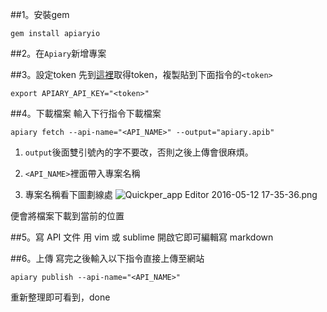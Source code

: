 ##1。安裝gem
```
gem install apiaryio
```

##2。在`Apiary`新增專案

##3。設定token
先到[這裡](https://login.apiary.io/tokens)取得token，複製貼到下面指令的`<token>`
```
export APIARY_API_KEY="<token>"
```

##4。下載檔案
輸入下行指令下載檔案
```
apiary fetch --api-name="<API_NAME>" --output="apiary.apib"
```
1. `output`後面雙引號內的字不要改，否則之後上傳會很麻煩。
2. `<API_NAME>`裡面帶入專案名稱

3. 專案名稱看下圖劃線處
![Quickper_app Editor 2016-05-12 17-35-36.png](http://i.imgur.com/Kof8CP2.png)

便會將檔案下載到當前的位置

##5。寫 API 文件
用 vim 或 sublime 開啟它即可編輯寫 markdown

##6。上傳
寫完之後輸入以下指令直接上傳至網站
```
apiary publish --api-name="<API_NAME>"
```
重新整理即可看到，done



